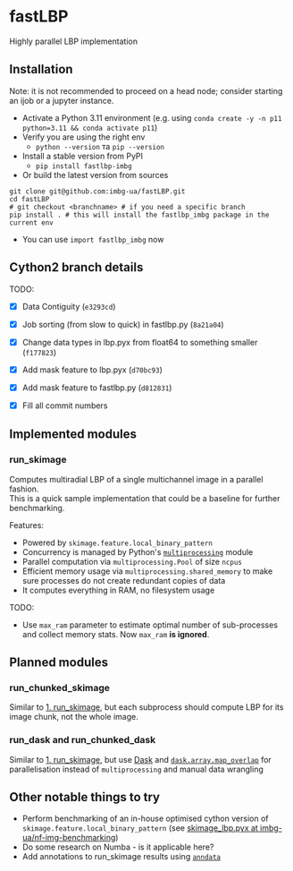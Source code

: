 # fastLBP
Highly parallel LBP implementation

## Installation

Note: it is not recommended to proceed on a head node; consider starting an ijob or a jupyter instance.

- Activate a Python 3.11 environment (e.g. using `conda create -y -n p11 python=3.11 && conda activate p11`)
- Verify you are using the right env
	- `python --version` та `pip --version`
- Install a stable version from PyPI
	- `pip install fastlbp-imbg`
- Or build the latest version from sources
```
git clone git@github.com:imbg-ua/fastLBP.git
cd fastLBP
# git checkout <branchname> # if you need a specific branch
pip install . # this will install the fastlbp_imbg package in the current env
```
- You can use `import fastlbp_imbg` now

## Cython2 branch details
TODO:
- [x] Data Contiguity (`e3293cd`)
- [x] Job sorting (from slow to quick) in fastlbp.py (`8a21a04`)
- [x] Change data types in lbp.pyx from float64 to something smaller (`f177823`)
- [x] Add mask feature to lbp.pyx (`d70bc93`)
- [x] Add mask feature to fastlbp.py (`d812831`)
- [x] Fill all commit numbers


## Implemented modules
### run_skimage
Computes multiradial LBP of a single multichannel image in a parallel fashion.  
This is a quick sample implementation that could be a baseline for further benchmarking.

Features:
- Powered by `skimage.feature.local_binary_pattern`
- Concurrency is managed by Python's [`multiprocessing`](https://docs.python.org/3/library/multiprocessing.html) module
- Parallel computation via `multiprocessing.Pool` of size `ncpus`
- Efficient memory usage via  `multiprocessing.shared_memory` to make sure processes do not create redundant copies of data
- It computes everything in RAM, no filesystem usage

TODO: 
- Use `max_ram` parameter to estimate optimal number of sub-processes and collect memory stats. Now `max_ram` **is ignored**.

## Planned modules
### run_chunked_skimage
Similar to [1. run_skimage](#1-run_skimage), but each subprocess should compute LBP for its image chunk, not the whole image.

### run_dask and run_chunked_dask
Similar to [1. run_skimage](#1-run_skimage), but use [Dask](https://docs.dask.org/en/stable/) and [`dask.array.map_overlap`](https://docs.dask.org/en/stable/generated/dask.array.map_overlap.html#dask.array.map_overlap) for parallelisation instead of `multiprocessing` and manual data wrangling

## Other notable things to try
- Perform benchmarking of an in-house optimised cython version of `skimage.feature.local_binary_pattern` (see [skimage_lbp.pyx at imbg-ua/nf-img-benchmarking](https://github.com/imbg-ua/nf-img-benchmarking/blob/main/skimage_lbp/skimage_lbp.pyx))
- Do some research on Numba - is it applicable here?
- Add annotations to run_skimage results using [`anndata`](https://anndata.readthedocs.io/en/latest/)
